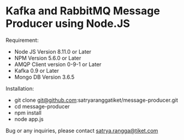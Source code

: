 # Kafka and RabbitMQ Message Producer using Node.JS

Requirement:

 - Node JS Version 8.11.0 or Later
 - NPM Version 5.6.0 or Later
 - AMQP Client version 0-9-1 or Later
 - Kafka 0.9 or Later
 - Mongo DB Version 3.6.5

 Installation:

 - git clone git@github.com:satryaranggatiket/message-producer.git
 - cd message-producer
 - npm install
 - node app.js

Bug or any inquiries, please contact satrya.rangga@tiket.com